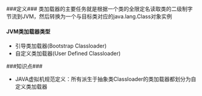 ###定义###
类加载器的主要任务就是根据一个类的全限定名读取类的二级制字节流到JVM，然后转换为一个与目标类对应的java.lang.Class对象实例

#### JVM类加载器类型 ####
- 引导类加载器(Bootstrap Classloader)
- 自定义类加载器(User Defined Classloader)

###知识点###
* JAVA虚拟机规范定义：所有派生于抽象类Classloader的类加载器都划分为自定义类加载器